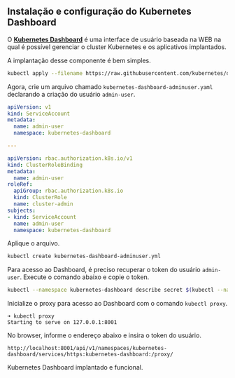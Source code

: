 ## Instalação e configuração do Kubernetes Dashboard

O [**Kubernetes Dashboard**](https://kubernetes.io/docs/tasks/access-application-cluster/web-ui-dashboard/) é uma interface de usuário baseada na WEB na qual é possível gerenciar o cluster Kubernetes e os aplicativos implantados.

A implantação desse componente é bem simples.

```bash
kubectl apply --filename https://raw.githubusercontent.com/kubernetes/dashboard/v2.7.0/aio/deploy/recommended.yaml
```

Agora, crie um arquivo chamado ```kubernetes-dashboard-adminuser.yaml``` declarando a criação do usuário ```admin-user```.

```yaml
apiVersion: v1
kind: ServiceAccount
metadata:
  name: admin-user
  namespace: kubernetes-dashboard

---

apiVersion: rbac.authorization.k8s.io/v1
kind: ClusterRoleBinding
metadata:
  name: admin-user
roleRef:
  apiGroup: rbac.authorization.k8s.io
  kind: ClusterRole
  name: cluster-admin
subjects:
- kind: ServiceAccount
  name: admin-user
  namespace: kubernetes-dashboard
```

Aplique o arquivo.

```bash
kubectl create kubernetes-dashboard-adminuser.yml
```

Para acesso ao Dashboard, é preciso recuperar o token do usuário ```admin-user```. Execute o comando abaixo e copie o token.

```bash
kubectl --namespace kubernetes-dashboard describe secret $(kubectl --namespace kubernetes-dashboard get secret | grep admin-user | awk '{print $1}')
```

Inicialize o proxy para acesso ao Dashboard com o comando ```kubectl proxy```.

```
➜ kubectl proxy                                                                                                                     
Starting to serve on 127.0.0.1:8001
```

No browser, informe o endereço abaixo e insira o token do usuário.
```
http://localhost:8001/api/v1/namespaces/kubernetes-dashboard/services/https:kubernetes-dashboard:/proxy/
```

Kubernetes Dashboard implantado e funcional.
